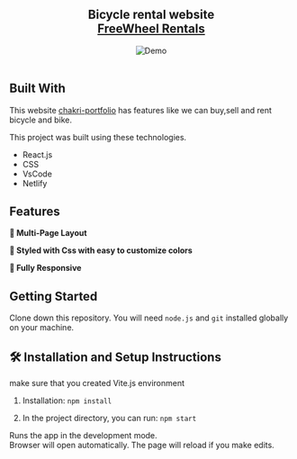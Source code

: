 <h2 align="center">
  Bicycle rental website<br/>
  <a href="https://free-wheel-rentals.netlify.app/" target="_blank">FreeWheel Rentals</a>
</h2>
<div align="center">
  <img alt="Demo" src="./assets/project.png" />
</div>

<br/>




## Built With

This website <a href="https://free-wheel-rentals.netlify.app/" target="_blank">chakri-portfolio</a> has features like we can buy,sell and rent bicycle and bike.<br/>

This project was built using these technologies.

- React.js
- CSS
- VsCode
- Netlify

## Features

**📖 Multi-Page Layout**

**🎨 Styled with Css with easy to customize colors**

**📱 Fully Responsive**

## Getting Started

Clone down this repository. You will need `node.js` and `git` installed globally on your machine.

## 🛠 Installation and Setup Instructions
make sure that you created Vite.js environment

1. Installation: `npm install`

2. In the project directory, you can run: `npm start`

Runs the app in the development mode.\
Browser will open automatically.
The page will reload if you make edits.

